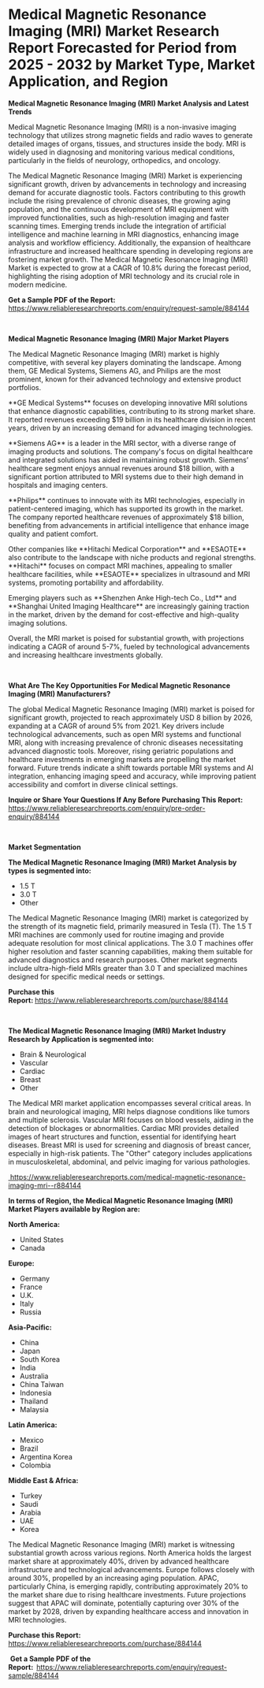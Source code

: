 <p><h1>Medical Magnetic Resonance Imaging (MRI) Market Research Report Forecasted for Period from 2025 -  2032 by Market Type, Market Application, and Region</h1></p><p><strong>Medical Magnetic Resonance Imaging (MRI) Market Analysis and Latest Trends</strong></p>
<p><p>Medical Magnetic Resonance Imaging (MRI) is a non-invasive imaging technology that utilizes strong magnetic fields and radio waves to generate detailed images of organs, tissues, and structures inside the body. MRI is widely used in diagnosing and monitoring various medical conditions, particularly in the fields of neurology, orthopedics, and oncology.</p><p>The Medical Magnetic Resonance Imaging (MRI) Market is experiencing significant growth, driven by advancements in technology and increasing demand for accurate diagnostic tools. Factors contributing to this growth include the rising prevalence of chronic diseases, the growing aging population, and the continuous development of MRI equipment with improved functionalities, such as high-resolution imaging and faster scanning times. Emerging trends include the integration of artificial intelligence and machine learning in MRI diagnostics, enhancing image analysis and workflow efficiency. Additionally, the expansion of healthcare infrastructure and increased healthcare spending in developing regions are fostering market growth. The Medical Magnetic Resonance Imaging (MRI) Market is expected to grow at a CAGR of 10.8% during the forecast period, highlighting the rising adoption of MRI technology and its crucial role in modern medicine.</p></p>
<p><strong>Get a Sample PDF of the Report:&nbsp;</strong> <a href="https://www.reliableresearchreports.com/enquiry/request-sample/884144?utm_campaign=3600&utm_medium=2&utm_source=Github&utm_content=ia&utm_term=14042025&utm_id=medical-magnetic-resonance-imaging-mri">https://www.reliableresearchreports.com/enquiry/request-sample/884144</a></p>
<p>&nbsp;</p>
<p><strong>Medical Magnetic Resonance Imaging (MRI) Major Market Players</strong></p>
<p><p>The Medical Magnetic Resonance Imaging (MRI) market is highly competitive, with several key players dominating the landscape. Among them, GE Medical Systems, Siemens AG, and Philips are the most prominent, known for their advanced technology and extensive product portfolios. </p><p>**GE Medical Systems** focuses on developing innovative MRI solutions that enhance diagnostic capabilities, contributing to its strong market share. It reported revenues exceeding $19 billion in its healthcare division in recent years, driven by an increasing demand for advanced imaging technologies.</p><p>**Siemens AG** is a leader in the MRI sector, with a diverse range of imaging products and solutions. The company's focus on digital healthcare and integrated solutions has aided in maintaining robust growth. Siemens’ healthcare segment enjoys annual revenues around $18 billion, with a significant portion attributed to MRI systems due to their high demand in hospitals and imaging centers.</p><p>**Philips** continues to innovate with its MRI technologies, especially in patient-centered imaging, which has supported its growth in the market. The company reported healthcare revenues of approximately $18 billion, benefiting from advancements in artificial intelligence that enhance image quality and patient comfort.</p><p>Other companies like **Hitachi Medical Corporation** and **ESAOTE** also contribute to the landscape with niche products and regional strengths. **Hitachi** focuses on compact MRI machines, appealing to smaller healthcare facilities, while **ESAOTE** specializes in ultrasound and MRI systems, promoting portability and affordability.</p><p>Emerging players such as **Shenzhen Anke High-tech Co., Ltd** and **Shanghai United Imaging Healthcare** are increasingly gaining traction in the market, driven by the demand for cost-effective and high-quality imaging solutions.</p><p>Overall, the MRI market is poised for substantial growth, with projections indicating a CAGR of around 5-7%, fueled by technological advancements and increasing healthcare investments globally.</p></p>
<p>&nbsp;</p>
<p><strong>What Are The Key Opportunities For Medical Magnetic Resonance Imaging (MRI) Manufacturers?</strong></p>
<p><p>The global Medical Magnetic Resonance Imaging (MRI) market is poised for significant growth, projected to reach approximately USD 8 billion by 2026, expanding at a CAGR of around 5% from 2021. Key drivers include technological advancements, such as open MRI systems and functional MRI, along with increasing prevalence of chronic diseases necessitating advanced diagnostic tools. Moreover, rising geriatric populations and healthcare investments in emerging markets are propelling the market forward. Future trends indicate a shift towards portable MRI systems and AI integration, enhancing imaging speed and accuracy, while improving patient accessibility and comfort in diverse clinical settings.</p></p>
<p><strong>Inquire or Share Your Questions If Any Before Purchasing This Report:</strong> <a href="https://www.reliableresearchreports.com/enquiry/pre-order-enquiry/884144?utm_campaign=3600&utm_medium=2&utm_source=Github&utm_content=ia&utm_term=14042025&utm_id=medical-magnetic-resonance-imaging-mri">https://www.reliableresearchreports.com/enquiry/pre-order-enquiry/884144</a></p>
<p>&nbsp;</p>
<p><strong>Market Segmentation</strong></p>
<p><strong>The Medical Magnetic Resonance Imaging (MRI) Market Analysis by types is segmented into:</strong></p>
<p><ul><li>1.5 T</li><li>3.0 T</li><li>Other</li></ul></p>
<p><p>The Medical Magnetic Resonance Imaging (MRI) market is categorized by the strength of its magnetic field, primarily measured in Tesla (T). The 1.5 T MRI machines are commonly used for routine imaging and provide adequate resolution for most clinical applications. The 3.0 T machines offer higher resolution and faster scanning capabilities, making them suitable for advanced diagnostics and research purposes. Other market segments include ultra-high-field MRIs greater than 3.0 T and specialized machines designed for specific medical needs or settings.</p></p>
<p><strong>Purchase this Report:&nbsp;</strong><a href="https://www.reliableresearchreports.com/purchase/884144?utm_campaign=3600&utm_medium=2&utm_source=Github&utm_content=ia&utm_term=14042025&utm_id=medical-magnetic-resonance-imaging-mri">https://www.reliableresearchreports.com/purchase/884144</a></p>
<p>&nbsp;</p>
<p><strong>The Medical Magnetic Resonance Imaging (MRI) Market Industry Research by Application is segmented into:</strong></p>
<p><ul><li>Brain & Neurological</li><li>Vascular</li><li>Cardiac</li><li>Breast</li><li>Other</li></ul></p>
<p><p>The Medical MRI market application encompasses several critical areas. In brain and neurological imaging, MRI helps diagnose conditions like tumors and multiple sclerosis. Vascular MRI focuses on blood vessels, aiding in the detection of blockages or abnormalities. Cardiac MRI provides detailed images of heart structures and function, essential for identifying heart diseases. Breast MRI is used for screening and diagnosis of breast cancer, especially in high-risk patients. The "Other" category includes applications in musculoskeletal, abdominal, and pelvic imaging for various pathologies.</p></p>
<p><a href="https://www.reliableresearchreports.com/medical-magnetic-resonance-imaging-mri--r884144?utm_campaign=3600&utm_medium=2&utm_source=Github&utm_content=ia&utm_term=14042025&utm_id=medical-magnetic-resonance-imaging-mri">&nbsp;https://www.reliableresearchreports.com/medical-magnetic-resonance-imaging-mri--r884144</a></p>
<p><strong>In terms of Region, the Medical Magnetic Resonance Imaging (MRI) Market Players available by Region are:</strong></p>
<p>
    <p> <strong> North America: </strong>
        <ul>
            <li>United States</li>
            <li>Canada</li>
        </ul>
        </p> 
    <p> <strong> Europe: </strong>
        <ul>
            <li>Germany</li>
            <li>France</li>
            <li>U.K.</li>
            <li>Italy</li>
            <li>Russia</li>
        </ul>
        </p> 
    <p> <strong> Asia-Pacific: </strong>
        <ul>
            <li>China</li>
            <li>Japan</li>
            <li>South Korea</li>
            <li>India</li>
            <li>Australia</li>
            <li>China Taiwan</li>
            <li>Indonesia</li>
            <li>Thailand</li>
            <li>Malaysia</li>
        </ul>
        </p> 
    <p> <strong> Latin America: </strong>
        <ul>
            <li>Mexico</li>
            <li>Brazil</li>
            <li>Argentina Korea</li>
            <li>Colombia</li>
        </ul>
        </p> 
    <p> <strong> Middle East & Africa: </strong>
        <ul>
            <li>Turkey</li>
            <li>Saudi</li>
            <li>Arabia</li>
            <li>UAE</li>
            <li>Korea</li>
        </ul>
    </p>
    </p>
<p><p>The Medical Magnetic Resonance Imaging (MRI) market is witnessing substantial growth across various regions. North America holds the largest market share at approximately 40%, driven by advanced healthcare infrastructure and technological advancements. Europe follows closely with around 30%, propelled by an increasing aging population. APAC, particularly China, is emerging rapidly, contributing approximately 20% to the market share due to rising healthcare investments. Future projections suggest that APAC will dominate, potentially capturing over 30% of the market by 2028, driven by expanding healthcare access and innovation in MRI technologies.</p></p>
<p><strong>Purchase this Report: </strong><a href="https://www.reliableresearchreports.com/purchase/884144?utm_campaign=3600&utm_medium=2&utm_source=Github&utm_content=ia&utm_term=14042025&utm_id=medical-magnetic-resonance-imaging-mri">https://www.reliableresearchreports.com/purchase/884144</a></p>
<p>&nbsp;<strong>Get a Sample PDF of the Report:&nbsp;&nbsp;</strong><a href="https://www.reliableresearchreports.com/enquiry/request-sample/884144?utm_campaign=3600&utm_medium=2&utm_source=Github&utm_content=ia&utm_term=14042025&utm_id=medical-magnetic-resonance-imaging-mri">https://www.reliableresearchreports.com/enquiry/request-sample/884144</a></p>
<p><strong></strong></p>
<p><p></p><p></p><p></p></p>